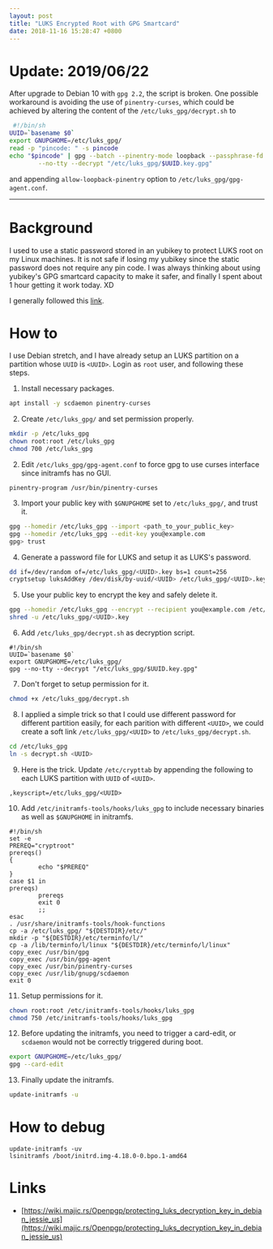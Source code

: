 ```yaml
---
layout: post
title: "LUKS Encrypted Root with GPG Smartcard"
date: 2018-11-16 15:28:47 +0800
---
```


# Update: 2019/06/22

After upgrade to Debian 10 with `gpg 2.2`, the script is broken. One possible workaround is avoiding the use of `pinentry-curses`, which could be achieved by altering the content of the `/etc/luks_gpg/decrypt.sh` to
```bash
 #!/bin/sh
UUID=`basename $0`
export GNUPGHOME=/etc/luks_gpg/
read -p "pincode: " -s pincode
echo "$pincode" | gpg --batch --pinentry-mode loopback --passphrase-fd 0 \
        --no-tty --decrypt "/etc/luks_gpg/$UUID.key.gpg"
```
and appending `allow-loopback-pinentry` option to `/etc/luks_gpg/gpg-agent.conf`.

---

# Background
I used to use a static password stored in an yubikey to protect LUKS root on my Linux machines. It is not safe if losing my yubikey since the static password does not require any pin code. I was always thinking about using yubikey's GPG smartcard capacity to make it safer, and finally I spent about 1 hour getting it work today. XD

I generally followed this [link](https://wiki.majic.rs/Openpgp/protecting_luks_decryption_key_in_debian_jessie_us).

# How to
I use Debian stretch, and I have already setup an LUKS partition on a partition whose `UUID` is `<UUID>`. Login as `root` user, and following these steps.

1. Install necessary packages.
```bash
apt install -y scdaemon pinentry-curses
```
2. Create `/etc/luks_gpg/` and set permission properly.
```bash
mkdir -p /etc/luks_gpg
chown root:root /etc/luks_gpg
chmod 700 /etc/luks_gpg
```
2. Edit `/etc/luks_gpg/gpg-agent.conf` to force gpg to use curses interface since initramfs has no GUI.
```
pinentry-program /usr/bin/pinentry-curses
```
3. Import your public key with `$GNUPGHOME` set to `/etc/luks_gpg/`, and trust it.
```bash
gpg --homedir /etc/luks_gpg --import <path_to_your_public_key>
gpg --homedir /etc/luks_gpg --edit-key you@example.com
gpg> trust
```
4. Generate a password file for LUKS and setup it as LUKS's password.
```bash
dd if=/dev/random of=/etc/luks_gpg/<UUID>.key bs=1 count=256
cryptsetup luksAddKey /dev/disk/by-uuid/<UUID> /etc/luks_gpg/<UUID>.key
```
5. Use your public key to encrypt the key and safely delete it.
```bash
gpg --homedir /etc/luks_gpg --encrypt --recipient you@example.com /etc/luks_gpg/<UUID>.key
shred -u /etc/luks_gpg/<UUID>.key
```
6. Add `/etc/luks_gpg/decrypt.sh` as decryption script.
```
#!/bin/sh
UUID=`basename $0`
export GNUPGHOME=/etc/luks_gpg/
gpg --no-tty --decrypt "/etc/luks_gpg/$UUID.key.gpg"
```
7. Don't forget to setup permission for it.
```bash
chmod +x /etc/luks_gpg/decrypt.sh
```
8. I applied a simple trick so that I could use different password for different partition easily, for each parition with different `<UUID>`, we could create a soft link `/etc/luks_gpg/<UUID>` to `/etc/luks_gpg/decrypt.sh`.
```bash
cd /etc/luks_gpg
ln -s decrypt.sh <UUID>
```
9. Here is the trick. Update `/etc/crypttab` by appending the following to each LUKS partition with `UUID` of `<UUID>`.
```
,keyscript=/etc/luks_gpg/<UUID>
```
10. Add `/etc/initramfs-tools/hooks/luks_gpg` to include necessary binaries as well as `$GNUPGHOME` in initramfs.
```
#!/bin/sh
set -e
PREREQ="cryptroot"
prereqs()
{
        echo "$PREREQ"
}
case $1 in
prereqs)
        prereqs
        exit 0
        ;;
esac
. /usr/share/initramfs-tools/hook-functions
cp -a /etc/luks_gpg/ "${DESTDIR}/etc/"
mkdir -p "${DESTDIR}/etc/terminfo/l/"
cp -a /lib/terminfo/l/linux "${DESTDIR}/etc/terminfo/l/linux"
copy_exec /usr/bin/gpg
copy_exec /usr/bin/gpg-agent
copy_exec /usr/bin/pinentry-curses
copy_exec /usr/lib/gnupg/scdaemon
exit 0
```
11. Setup permissions for it.
```bash
chown root:root /etc/initramfs-tools/hooks/luks_gpg
chmod 750 /etc/initramfs-tools/hooks/luks_gpg
```
12. Before updating the initramfs, you need to trigger a card-edit, or `scdaemon` would not be correctly triggered during boot.
```bash
export GNUPGHOME=/etc/luks_gpg/
gpg --card-edit
```
13. Finally update the initramfs.
```bash
update-initramfs -u
```

# How to debug
```
update-initramfs -uv
lsinitramfs /boot/initrd.img-4.18.0-0.bpo.1-amd64
```

# Links
* [https://wiki.majic.rs/Openpgp/protecting_luks_decryption_key_in_debian_jessie_us](https://wiki.majic.rs/Openpgp/protecting_luks_decryption_key_in_debian_jessie_us)
